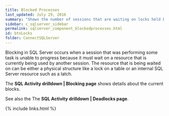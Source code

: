 ```yaml
---
title: ﻿Blocked Processes
last_updated: July 29, 2016
summary: "Shows the number of sessions that are waiting on locks held by others."
sidebar: c_sqlserver_sidebar
permalink: sqlserver_component_blockedprocesses.html
id: btnLocks
folder: ConnectSQLServer
---
```


Blocking in SQL Server occurs when a session that was performing some task is unable to progress because it must wait on a resource that is currently being used by another session. The resource that is being waited on can be either a physical structure like a lock on a table or an internal SQL Server resource such as a latch.

The **SQL Activity drilldown \| Blocking page** shows details about the current blocks.

See also the The **SQL Activity drilldown \| Deadlocks page**.

{% include links.html %}
